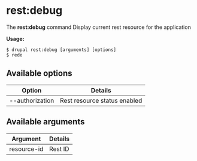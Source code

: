 # rest:debug
The **rest:debug** command Display current rest resource for the application

**Usage:**
```
$ drupal rest:debug [arguments] [options] 
$ rede  
```

## Available options
Option | Details
-------|-------------
--authorization | Rest resource status enabled | disabled

## Available arguments
Argument | Details
---------|-------------
resource-id | Rest ID
